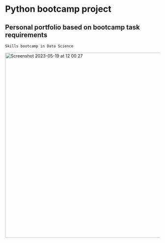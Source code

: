 # Python bootcamp project


## Personal portfolio based on bootcamp task requirements 
`Skills bootcamp in Data Science`

<img width="602" alt="Screenshot 2023-05-19 at 12 00 27" src="https://github.com/vasilrg/Python-bootcamp-project/assets/131396778/4166ea12-68a5-4c27-a2b8-2a9f912f3ac8">
